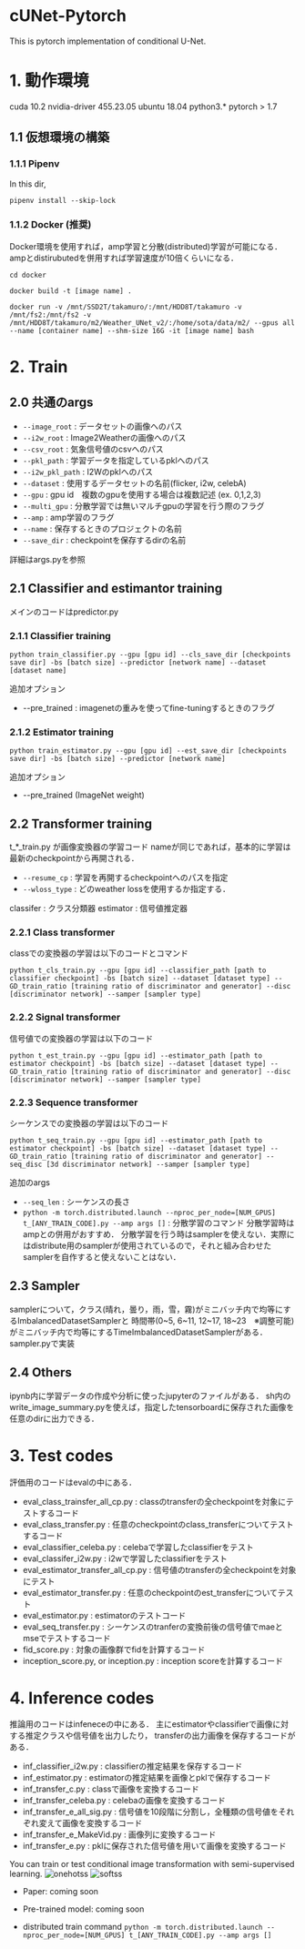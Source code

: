 # cUNet-Pytorch
This is pytorch implementation of conditional U-Net.

# 1. 動作環境
cuda 10.2
nvidia-driver 455.23.05
ubuntu 18.04
python3.*
pytorch > 1.7

## 1.1 仮想環境の構築
### 1.1.1 Pipenv
In this dir,
```
pipenv install --skip-lock
```

### 1.1.2 Docker (推奨)
Docker環境を使用すれば，amp学習と分散(distributed)学習が可能になる．
ampとdistirubutedを併用すれば学習速度が10倍くらいになる．
```
cd docker

docker build -t [image name] .

docker run -v /mnt/SSD2T/takamuro/:/mnt/HDD8T/takamuro -v /mnt/fs2:/mnt/fs2 -v /mnt/HDD8T/takamuro/m2/Weather_UNet_v2/:/home/sota/data/m2/ --gpus all --name [container name] --shm-size 16G -it [image name] bash
```

# 2. Train
## 2.0 共通のargs
- `--image_root` : データセットの画像へのパス
- `--i2w_root` : Image2Weatherの画像へのパス
- `--csv_root` : 気象信号値のcsvへのパス
- `--pkl_path` : 学習データを指定しているpklへのパス
- `--i2w_pkl_path` : I2Wのpklへのパス
- `--dataset` : 使用するデータセットの名前(flicker, i2w, celebA)
- `--gpu` : gpu id　複数のgpuを使用する場合は複数記述 (ex. 0,1,2,3)
- `--multi_gpu` : 分散学習では無いマルチgpuの学習を行う際のフラグ
- `--amp` : amp学習のフラグ
- `--name` : 保存するときのプロジェクトの名前
- `--save_dir` : checkpointを保存するdirの名前

詳細はargs.pyを参照

## 2.1 Classifier and estimantor training
メインのコードはpredictor.py

### 2.1.1 Classifier training

```
python train_classifier.py --gpu [gpu id] --cls_save_dir [checkpoints save dir] -bs [batch size] --predictor [network name] --dataset [dataset name]
```
追加オプション

- --pre_trained : imagenetの重みを使ってfine-tuningするときのフラグ

### 2.1.2 Estimator training

```
python train_estimator.py --gpu [gpu id] --est_save_dir [checkpoints save dir] -bs [batch size] --predictor [network name]
```
追加オプション

- --pre_trained (ImageNet weight)

## 2.2 Transformer training
t_*_train.py が画像変換器の学習コード
nameが同じであれば，基本的に学習は最新のcheckpointから再開される．
- `--resume_cp` : 学習を再開するcheckpointへのパスを指定 
- `--wloss_type` : どのweather lossを使用するか指定する．

classifer : クラス分類器
estimator : 信号値推定器

### 2.2.1 Class transformer
classでの変換器の学習は以下のコードとコマンド
```
python t_cls_train.py --gpu [gpu id] --classifier_path [path to classifier checkpoint] -bs [batch size] --dataset [dataset type] --GD_train_ratio [training ratio of discriminator and generator] --disc [discriminator network] --samper [sampler type]
```

### 2.2.2 Signal transformer
信号値での変換器の学習は以下のコード
```
python t_est_train.py --gpu [gpu id] --estimator_path [path to estimator checkpoint] -bs [batch size] --dataset [dataset type] --GD_train_ratio [training ratio of discriminator and generator] --disc [discriminator network] --samper [sampler type]
```

### 2.2.3 Sequence transformer
シーケンスでの変換器の学習は以下のコード
```
python t_seq_train.py --gpu [gpu id] --estimator_path [path to estimator checkpoint] -bs [batch size] --dataset [dataset type] --GD_train_ratio [training ratio of discriminator and generator] --seq_disc [3d discriminator network] --samper [sampler type]
```
追加のargs

- `--seq_len` : シーケンスの長さ
- `python -m torch.distributed.launch --nproc_per_node=[NUM_GPUS] t_[ANY_TRAIN_CODE].py --amp args []` : 分散学習のコマンド
分散学習時はampとの併用がおすすめ．
分散学習を行う時はsamplerを使えない．実際にはdistribute用のsamplerが使用されているので，それと組み合わせたsamplerを自作すると使えないことはない．

## 2.3 Sampler
samplerについて，クラス(晴れ，曇り，雨，雪，霧)がミニバッチ内で均等にするImbalancedDatasetSamplerと
時間帯(0~5, 6~11, 12~17, 18~23　※調整可能)がミニバッチ内で均等にするTimeImbalancedDatasetSamplerがある．
sampler.pyで実装

## 2.4 Others
ipynb内に学習データの作成や分析に使ったjupyterのファイルがある．
sh内のwrite_image_summary.pyを使えば，指定したtensorboardに保存された画像を任意のdirに出力できる．

# 3. Test codes
評価用のコードはevalの中にある．
- eval_class_trainsfer_all_cp.py : classのtransferの全checkpointを対象にテストするコード
- eval_class_transfer.py : 任意のcheckpointのclass_transferについてテストするコード
- eval_classifier_celeba.py : celebaで学習したclassifierをテスト
- eval_classifer_i2w.py : i2wで学習したclassifierをテスト
- eval_estimator_transfer_all_cp.py : 信号値のtransferの全checkpointを対象にテスト
- eval_estimator_transfer.py : 任意のcheckpointのest_transferについてテスト
- eval_estimator.py : estimatorのテストコード
- eval_seq_transfer.py : シーケンスのtranferの変換前後の信号値でmaeとmseでテストするコード
- fid_score.py : 対象の画像群でfidを計算するコード
- inception_score.py, or inception.py : inception scoreを計算するコード

# 4. Inference codes
推論用のコードはinfeneceの中にある．
主にestimatorやclassifierで画像に対する推定クラスや信号値を出力したり，
transferの出力画像を保存するコードがある．

- inf_classifier_i2w.py : classifierの推定結果を保存するコード
- inf_estimator.py : estimatorの推定結果を画像とpklで保存するコード
- inf_transfer_c.py : classで画像を変換するコード
- inf_transfer_celeba.py : celebaの画像を変換するコード
- inf_transfer_e_all_sig.py : 信号値を10段階に分割し，全種類の信号値をそれぞれ変えて画像を変換するコード
- inf_transfer_e_MakeVid.py : 画像列に変換するコード
- inf_transfer_e.py : pklに保存された信号値を用いて画像を変換するコード

You can train or test conditional image transformation with semi-supervised learning.
![onehotss](./docs/onehot.png)
![softss](./docs/semisupervised.png)
- Paper: coming soon
- Pre-trained model: coming soon

- distributed train command
`python -m torch.distributed.launch --nproc_per_node=[NUM_GPUS] t_[ANY_TRAIN_CODE].py --amp args []`